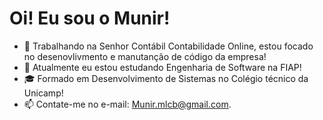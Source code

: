 # Oi! Eu sou o Munir!
- 🧞 Trabalhando na Senhor Contábil Contabilidade Online, estou focado no desenovlivmento e manutanção de código da empresa!
- 🌱 Atualmente eu estou estudando Engenharia de Software na FIAP!
- 🎓 Formado em Desenvolvimento de Sistemas no Colégio técnico da Unicamp!
- 📫 Contate-me no e-mail: Munir.mlcb@gmail.com.
